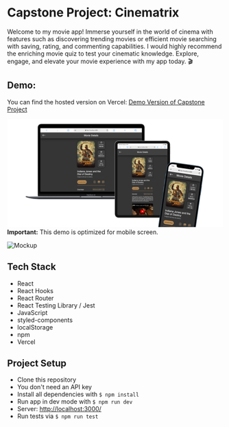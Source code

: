 # Capstone Project: Cinematrix

Welcome to my movie app! Immerse yourself in the world of cinema with features such as discovering trending movies or efficient movie searching with saving, rating, and commenting capabilities. I would highly recommend the enriching movie quiz to test your cinematic knowledge. Explore, engage, and elevate your movie experience with my app today. 🎬

## Demo:

You can find the hosted version on Vercel: [Demo Version of Capstone Project](https://capstone-cinematrix.vercel.app/)

![App screens](/public/Devices.png)
**Important:** This demo is optimized for mobile screen.

![Mockup](/public/Mockup.gif)

## Tech Stack

- React
- React Hooks
- React Router
- React Testing Library / Jest
- JavaScript
- styled-components
- localStorage
- npm
- Vercel

## Project Setup

- Clone this repository
- You don't need an API key
- Install all dependencies with `$ npm install`
- Run app in dev mode with `$ npm run dev`
- Server: [http://localhost:3000/](http://localhost:3000/)
- Run tests via `$ npm run test`
